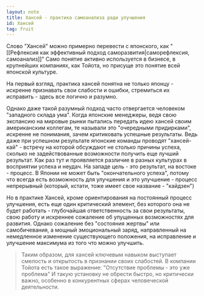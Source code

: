 ```yaml
---
layout: note
title: Хансей - практика самоанализа ради улучшения
id: Хансей
tag: fruit
---
```




Слово "Хансей" можно примерно перевести с японского, как "[[Рефлексия как эффективный подход саморазвития|саморефлексия, самоанализ]]" Само понятие активно используется в бизнесе, в крупнейших компаниях, как Тойота, но присуще это понятие всей японской культуре.

На первый взгляд, практика хансей понятна не только японцу - искренне признавать свои слабости и ошибки, стремиться их исправить - здесь все логично и разумно. 

Однако даже такой разумный подход часто отвергается человеком "западного склада ума". Когда японские менеджеры, ведя свою экспансию на мировые рынки пытались передать идею хансей своим американским коллегам, те называли это "очередными придирками", искренне не понимания, зачем критиковать успешные результаты. Ведь даже при успешном результате японские команды проводят "хансей-кай" - встречу на которой обсуждают не столько причины успеха, сколько не задействованные возможности получить еще лучший результат. Как раз тут и проявляется различие в разных культурах в восприятии успеха и неудач. На западе цель - это результат, на востоке - процесс. В Японии не может быть "окончательного успеха", потому что всегда есть возможность для улучшения и это улучшение - процесс непрерывный (который, кстати, тоже имеет свое название - "кайдзен")

Но в практике Хансей, кроме ориентирования на постоянный процесс улучшения, есть еще один критический элемент, без которого она не будет работать - глубочайшая ответственность за свои результаты, свою работу и искреннее сожаление об упущенных возможностях для развития. Однако сожаление без "состояния жертвы" или самобичевания, а мощный эмоциональный заряд, направленный на немедленное изменение существующего положения, на исправление и улучшение максимума из того что можно улучшить.

>Таким образом, для хансей ключевым навыком выступает смелость и открытость в признании своих слабостей. В компании Тойота есть такое выражение: "Отсутствие проблемы - это уже проблема" И такую установку не обрести быстро, но критически важно, особенно в конкурентных сферах человеческой деятельности. 


